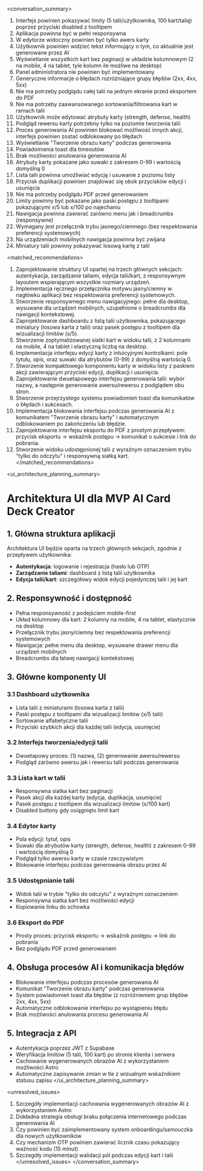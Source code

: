 
<conversation_summary>
<decisions>
1. Interfejs powinien pokazywać limity (5 talii/użytkownika, 100 kart/talię) poprzez przyciski disabled z tooltipem
2. Aplikacja powinna być w pełni responsywna
3. W edytorze widoczny powinien być tylko awers karty
4. Użytkownik powinien widzieć tekst informujący o tym, co aktualnie jest generowane przez AI
5. Wyświetlanie wszystkich kart bez paginacji w układzie kolumnowym (2 na mobile, 4 na tablet, tyle kolumn ile możliwe na desktop)
6. Panel administratora nie powinien być implementowany
7. Generyczne informacje o błędach rozróżniające grupy błędów (2xx, 4xx, 5xx)
8. Nie ma potrzeby podglądu całej talii na jednym ekranie przed eksportem do PDF
10. Nie ma potrzeby zaawansowanego sortowania/filtrowania kart w ramach talii
11. Użytkownik może edytować atrybuty karty (strength, defense, health)
12. Podgląd rewersu karty potrzebny tylko na poziomie tworzenia talii
13. Proces generowania AI powinien blokować możliwość innych akcji, interfejs powinien zostać odblokowany po błędach
14. Wyświetlanie "Tworzenie obrazu karty" podczas generowania
15. Powiadomienia toast dla timeoutów
16. Brak możliwości anulowania generowania AI
17. Atrybuty karty pokazane jako suwaki z zakresem 0-99 i wartością domyślną 0
18. Lista talii powinna umożliwiać edycję i usuwanie z poziomu listy
19. Przycisk duplikacji powinien znajdować się obok przycisków edycji i usunięcia
20. Nie ma potrzeby podglądu PDF przed generowaniem
22. Limity powinny być pokazane jako paski postępu z tooltipami pokazującymi x/5 lub x/100 po najechaniu
23. Nawigacja powinna zawierać zarówno menu jak i breadcrumbs (responsywne)
24. Wymagany jest przełącznik trybu jasnego/ciemnego (bez respektowania preferencji systemowych)
25. Na urządzeniach mobilnych nawigacja powinna być zwijana
26. Miniatury talii powinny pokazywać losową kartę z talii
</decisions>

<matched_recommendations>
1. Zaprojektowanie struktury UI opartej na trzech głównych sekcjach: autentykacja, zarządzanie taliami, edycja talii/kart, z responsywnym layoutem wspierającym wszystkie rozmiary urządzeń.
2. Implementacja ręcznego przełącznika motywu jasny/ciemny w nagłówku aplikacji bez respektowania preferencji systemowych.
3. Stworzenie responsywnego menu nawigacyjnego: pełne dla desktop, wysuwane dla urządzeń mobilnych, uzupełnione o breadcrumbs dla nawigacji kontekstowej.
4. Zaprojektowanie dashboardu z listą talii użytkownika, pokazującego miniatury (losowa karta z talii) oraz pasek postępu z tooltipem dla wizualizacji limitów (x/5).
5. Stworzenie zoptymalizowanej siatki kart w widoku talii, z 2 kolumnami na mobile, 4 na tablet i elastyczną liczbą na desktop.
6. Implementacja interfejsu edycji karty z intuicyjnymi kontrolkami: pole tytułu, opis, oraz suwaki dla atrybutów (0-99) z domyślną wartością 0.
7. Stworzenie kompaktowego komponentu karty w widoku listy z paskiem akcji zawierającym przyciski edycji, duplikacji i usunięcia.
8. Zaprojektowanie dwuetapowego interfejsu generowania talii: wybór nazwy, a następnie generowanie awersu/rewersu z podglądem obu stron.
10. Stworzenie przejrzystego systemu powiadomień toast dla komunikatów o błędach i sukcesach.
11. Implementacja blokowania interfejsu podczas generowania AI z komunikatem "Tworzenie obrazu karty" i automatycznym odblokowaniem po zakończeniu lub błędzie.
12. Zaprojektowanie interfejsu eksportu do PDF z prostym przepływem: przycisk eksportu → wskaźnik postępu → komunikat o sukcesie i link do pobrania.
13. Stworzenie widoku udostępnionej talii z wyraźnym oznaczeniem trybu "tylko do odczytu" i responsywną siatką kart.
</matched_recommendations>

<ui_architecture_planning_summary>
# Architektura UI dla MVP AI Card Deck Creator

## 1. Główna struktura aplikacji
Architektura UI będzie oparta na trzech głównych sekcjach, zgodnie z przepływem użytkownika:
- **Autentykacja**: logowanie i rejestracja (hasło lub OTP)
- **Zarządzanie taliami**: dashboard z listą talii użytkownika
- **Edycja talii/kart**: szczegółowy widok edycji pojedynczej talii i jej kart

## 2. Responsywność i dostępność
- Pełna responsywność z podejściem mobile-first
- Układ kolumnowy dla kart: 2 kolumny na mobile, 4 na tablet, elastycznie na desktop
- Przełącznik trybu jasny/ciemny bez respektowania preferencji systemowych
- Nawigacja: pełne menu dla desktop, wysuwane drawer menu dla urządzeń mobilnych
- Breadcrumbs dla łatwej nawigacji kontekstowej

## 3. Główne komponenty UI

### 3.1 Dashboard użytkownika
- Lista talii z miniaturami (losowa karta z talii)
- Paski postępu z tooltipami dla wizualizacji limitów (x/5 talii)
- Sortowanie alfabetyczne talii
- Przyciski szybkich akcji dla każdej talii (edycja, usunięcie)

### 3.2 Interfejs tworzenia/edycji talii
- Dwuetapowy proces: (1) nazwa, (2) generowanie awersu/rewersu
- Podgląd zarówno awersu jak i rewersu talii podczas generowania

### 3.3 Lista kart w talii
- Responsywna siatka kart bez paginacji
- Pasek akcji dla każdej karty (edycja, duplikacja, usunięcie)
- Pasek postępu z tooltipem dla wizualizacji limitów (x/100 kart)
- Disabled buttony gdy osiągnięto limit kart

### 3.4 Edytor karty
- Pola edycji: tytuł, opis
- Suwaki dla atrybutów karty (strength, defense, health) z zakresem 0-99 i wartością domyślną 0
- Podgląd tylko awersu karty w czasie rzeczywistym
- Blokowanie interfejsu podczas generowania obrazu przez AI

### 3.5 Udostępnianie talii
- Widok talii w trybie "tylko do odczytu" z wyraźnym oznaczeniem
- Responsywna siatka kart bez możliwości edycji
- Kopiowanie linku do schowka

### 3.6 Eksport do PDF
- Prosty proces: przycisk eksportu → wskaźnik postępu → link do pobrania
- Bez podglądu PDF przed generowaniem

## 4. Obsługa procesów AI i komunikacja błędów
- Blokowanie interfejsu podczas procesów generowania AI
- Komunikat "Tworzenie obrazu karty" podczas generowania
- System powiadomień toast dla błędów (z rozróżnieniem grup błędów 2xx, 4xx, 5xx)
- Automatyczne odblokowanie interfejsu po wystąpieniu błędu
- Brak możliwości anulowania procesu generowania AI

## 5. Integracja z API
- Autentykacja poprzez JWT z Supabase
- Weryfikacja limitów (5 talii, 100 kart) po stronie klienta i serwera
- Cachowanie wygenerowanych obrazów AI z wykorzystaniem możliwości Astro
- Automatyczne zapisywanie zmian w tle z wizualnym wskaźnikiem statusu zapisu
</ui_architecture_planning_summary>

<unresolved_issues>
1. Szczegóły implementacji cachowania wygenerowanych obrazów AI z wykorzystaniem Astro
2. Dokładna strategia obsługi braku połączenia internetowego podczas generowania AI
3. Czy powinien być zaimplementowany system onboardingu/samouczka dla nowych użytkowników
4. Czy mechanizm OTP powinien zawierać licznik czasu pokazujący ważność kodu (15 minut)
5. Szczegóły implementacji walidacji pól podczas edycji kart i talii
</unresolved_issues>
</conversation_summary>
